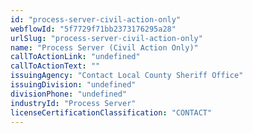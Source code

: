 ```yaml
---
id: "process-server-civil-action-only"
webflowId: "5f7729f71bb2373176295a28"
urlSlug: "process-server-civil-action-only"
name: "Process Server (Civil Action Only)"
callToActionLink: "undefined"
callToActionText: ""
issuingAgency: "Contact Local County Sheriff Office"
issuingDivision: "undefined"
divisionPhone: "undefined"
industryId: "Process Server"
licenseCertificationClassification: "CONTACT"
---
```

